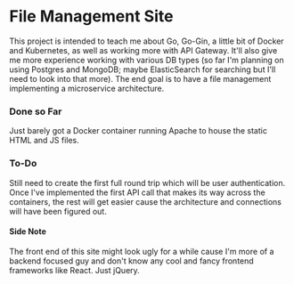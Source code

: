 # File Management Site
This project is intended to teach me about Go, Go-Gin, a little bit of Docker and Kubernetes, as well as working more with API Gateway. It'll also give me more experience working with various DB types (so far I'm planning on using Postgres and MongoDB; maybe ElasticSearch for searching but I'll need to look into that more). The end goal is to have a file management implementing a microservice architecture.

### Done so Far
Just barely got a Docker container running Apache to house the static HTML and JS files.
### To-Do
Still need to create the first full round trip which will be user authentication. Once I've implemented the first API call that makes its way across the containers, the rest will get easier cause the architecture and connections will have been figured out. 

#### Side Note
The front end of this site might look ugly for a while cause I'm more of a backend focused guy and don't know any cool and fancy frontend frameworks like React. Just jQuery.